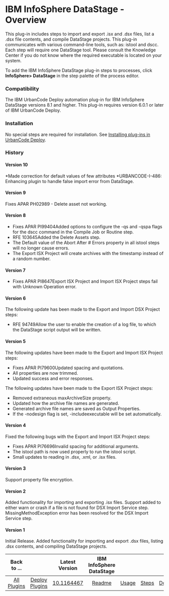 
# IBM InfoSphere DataStage - Overview


This plug-in includes steps to import and export .isx and .dsx files, list a .dsx file contents, and compile DataStage projects. This plug-in communicates with various command-line tools, such as: istool and dscc. Each step will require one DataStage tool. Please consult the Knowledge Center if you do not know where the required executable is located on your system.

To add the IBM InfoSphere DataStage plug-in steps to processes, click **InfoSphere> DataStage** in the step palette of the process editor.

### Compatibility

The IBM UrbanCode Deploy automation plug-in for IBM InfoSphere DataStage versions 8.1 and higher. This plug-in requires version 6.0.1 or later of IBM UrbanCode Deploy.

### Installation

No special steps are required for installation. See [Installing plug-ins in UrbanCode Deploy](https://community.ibm.com/community/user/wasdevops/blogs/laurel-dickson-bull1/2022/06/13/install-plugins "Installing plug-ins in UrbanCode Deploy").

### History

#### Version 10

*Made correction for default values of few attributes
*URBANCODE-I-486: Enhancing plugin to handle false import error from DataStage.

#### Version 9

Fixes APAR PH02989 - Delete asset not working.

#### Version 8

* Fixes APAR PI99404Added options to configure the -qs and -qspa flags for the dscc command in the Compile Job or Routine step.
* RFE 103645Added the Delete Assets step.
* The Default value of the Abort After # Errors property in all istool steps will no longer cause errors.
* The Export ISX Project will create archives with the timestamp instead of a random number.

#### Version 7

* Fixes APAR PI8647Export ISX Project and Import ISX Project steps fail with Unknown Operation error.

#### Version 6

The following update has been made to the Export and Import DSX Project steps:

* RFE 94749Allow the user to enable the creation of a log file, to which the DataStage script output will be written.

#### Version 5

The following updates have been made to the Export and Import ISX Project steps:

* Fixes APAR PI79600Updated spacing and quotations.
* All properties are now trimmed.
* Updated success and error responses.

The following updates have been made to the Export ISX Project steps:

* Removed extraneous maxArchiveSize property.
* Updated how the archive file names are generated.
* Generated archive file names are saved as Output Properties.
* If the -nodesign flag is set, -includeexecutable will be set automatically.

#### Version 4

Fixed the following bugs with the Export and Import ISX Project steps:

* Fixes APAR PI76696Invalid spacing for additional arguments.
* The istool path is now used properly to run the istool script.
* Small updates to reading in .dsx, .xml, or .isx files.

#### Version 3

Support property file encryption.

#### Version 2

Added functionality for importing and exporting .isx files. Support added to either warn or crash if a file is not found for DSX Import Service step. MissingMethodException error has been resolved for the DSX Import Service step.

#### Version 1

Initial Release. Added functionality for importing and export .dsx files, listing .dsx contents, and compiling DataStage projects.


|Back to ...||Latest Version|IBM InfoSphere DataStage ||||
| :---: | :---: | :---: | :---: | :---: | :---: | :---: |
|[All Plugins](../../index.md)|[Deploy Plugins](../README.md)|[10.1164467](https://raw.githubusercontent.com/UrbanCode/IBM-UCD-PLUGINS/main/files/datastage/ucd-datastage-10.1164467.zip)|[Readme](README.md)|[Usage](usage.md)|[Steps](steps.md)|[Downloads](downloads.md)|
